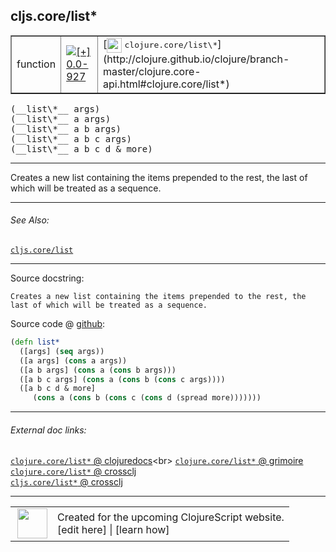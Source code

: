 ## cljs.core/list\*



 <table border="1">
<tr>
<td>function</td>
<td><a href="https://github.com/cljsinfo/cljs-api-docs/tree/0.0-927"><img valign="middle" alt="[+] 0.0-927" title="Added in 0.0-927" src="https://img.shields.io/badge/+-0.0--927-lightgrey.svg"></a> </td>
<td>
[<img height="24px" valign="middle" src="http://i.imgur.com/1GjPKvB.png"> <samp>clojure.core/list\*</samp>](http://clojure.github.io/clojure/branch-master/clojure.core-api.html#clojure.core/list*)
</td>
</tr>
</table>


 <samp>
(__list\*__ args)<br>
</samp>
 <samp>
(__list\*__ a args)<br>
</samp>
 <samp>
(__list\*__ a b args)<br>
</samp>
 <samp>
(__list\*__ a b c args)<br>
</samp>
 <samp>
(__list\*__ a b c d & more)<br>
</samp>

---

Creates a new list containing the items prepended to the rest, the last of which
will be treated as a sequence.

---


###### See Also:

[`cljs.core/list`](cljs.core_list.md)<br>

---


Source docstring:

```
Creates a new list containing the items prepended to the rest, the
last of which will be treated as a sequence.
```


Source code @ [github](https://github.com/clojure/clojurescript/blob/r1.7.28/src/main/cljs/cljs/core.cljs#L3334-L3342):

```clj
(defn list*
  ([args] (seq args))
  ([a args] (cons a args))
  ([a b args] (cons a (cons b args)))
  ([a b c args] (cons a (cons b (cons c args))))
  ([a b c d & more]
     (cons a (cons b (cons c (cons d (spread more)))))))
```

<!--
Repo - tag - source tree - lines:

 <pre>
clojurescript @ r1.7.28
└── src
    └── main
        └── cljs
            └── cljs
                └── <ins>[core.cljs:3334-3342](https://github.com/clojure/clojurescript/blob/r1.7.28/src/main/cljs/cljs/core.cljs#L3334-L3342)</ins>
</pre>

-->

---



###### External doc links:

[`clojure.core/list*` @ clojuredocs](http://clojuredocs.org/clojure.core/list*)<br>
[`clojure.core/list*` @ grimoire](http://conj.io/store/v1/org.clojure/clojure/1.7.0-beta3/clj/clojure.core/list*/)<br>
[`clojure.core/list*` @ crossclj](http://crossclj.info/fun/clojure.core/list*.html)<br>
[`cljs.core/list*` @ crossclj](http://crossclj.info/fun/cljs.core.cljs/list*.html)<br>

---

 <table>
<tr><td>
<img valign="middle" align="right" width="48px" src="http://i.imgur.com/Hi20huC.png">
</td><td>
Created for the upcoming ClojureScript website.<br>
[edit here] | [learn how]
</td></tr></table>

[edit here]:https://github.com/cljsinfo/cljs-api-docs/blob/master/cljsdoc/cljs.core_listSTAR.cljsdoc
[learn how]:https://github.com/cljsinfo/cljs-api-docs/wiki/cljsdoc-files

<!--

This information was too distracting to show to readers, but I'll leave it
commented here since it is helpful to:

- pretty-print the data used to generate this document
- and show how to retrieve that data



The API data for this symbol:

```clj
{:description "Creates a new list containing the items prepended to the rest, the last of which\nwill be treated as a sequence.",
 :ns "cljs.core",
 :name "list*",
 :signature ["[args]"
             "[a args]"
             "[a b args]"
             "[a b c args]"
             "[a b c d & more]"],
 :history [["+" "0.0-927"]],
 :type "function",
 :related ["cljs.core/list"],
 :full-name-encode "cljs.core_listSTAR",
 :source {:code "(defn list*\n  ([args] (seq args))\n  ([a args] (cons a args))\n  ([a b args] (cons a (cons b args)))\n  ([a b c args] (cons a (cons b (cons c args))))\n  ([a b c d & more]\n     (cons a (cons b (cons c (cons d (spread more)))))))",
          :title "Source code",
          :repo "clojurescript",
          :tag "r1.7.28",
          :filename "src/main/cljs/cljs/core.cljs",
          :lines [3334 3342]},
 :full-name "cljs.core/list*",
 :clj-symbol "clojure.core/list*",
 :docstring "Creates a new list containing the items prepended to the rest, the\nlast of which will be treated as a sequence."}

```

Retrieve the API data for this symbol:

```clj
;; from Clojure REPL
(require '[clojure.edn :as edn])
(-> (slurp "https://raw.githubusercontent.com/cljsinfo/cljs-api-docs/catalog/cljs-api.edn")
    (edn/read-string)
    (get-in [:symbols "cljs.core/list*"]))
```

-->
